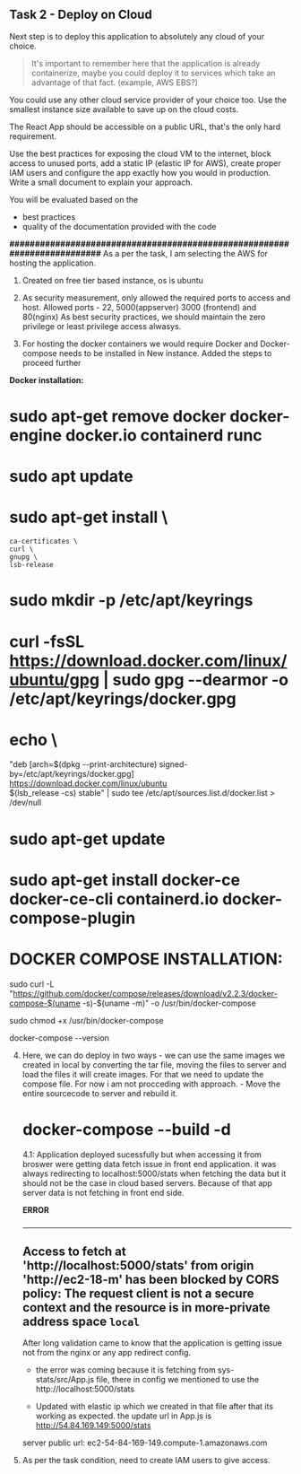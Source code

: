 
## Task 2 - Deploy on Cloud

Next step is to deploy this application to absolutely any cloud of your choice. 

> It's important to remember here that the application is already containerize, maybe you could deploy it to services which take an advantage of that fact. (example, AWS EBS?)

You could use any other cloud service provider of your choice too. Use the smallest instance size available to save up on the cloud costs. 

The React App should be accessible on a public URL, that's the only hard requirement. 

Use the best practices for exposing the cloud VM to the internet, block access to unused ports, add a static IP (elastic IP for AWS), create proper IAM users and configure the app exactly how you would in production. Write a small document to explain your approach.

You will be evaluated based on the

* best practices
* quality of the documentation provided with the code

**#########################################################################**
As a per the task, I am selecting the AWS for hosting the application.

1. Created on free tier based instance, os is ubuntu
2. As security measurement, only allowed the required ports to access and host. 
   Allowed ports - 22, 5000(appserver)
                   3000 (frontend) and 80(nginx)
   As best security practices, we should maintain the zero privilege or least privilege access alwasys.

3. For hosting the docker containers we would require Docker and Docker-compose needs to be installed in New instance. Added the steps to proceed further

**Docker installation:**

# sudo apt-get remove docker docker-engine docker.io containerd runc

# sudo apt update

# sudo apt-get install \
    ca-certificates \
    curl \
    gnupg \
    lsb-release


 # sudo mkdir -p /etc/apt/keyrings
 # curl -fsSL https://download.docker.com/linux/ubuntu/gpg | sudo gpg --dearmor -o /etc/apt/keyrings/docker.gpg


 # echo \
  "deb [arch=$(dpkg --print-architecture) signed-by=/etc/apt/keyrings/docker.gpg] https://download.docker.com/linux/ubuntu \
  $(lsb_release -cs) stable" | sudo tee /etc/apt/sources.list.d/docker.list > /dev/null


# sudo apt-get update

# sudo apt-get install docker-ce docker-ce-cli containerd.io docker-compose-plugin

DOCKER COMPOSE INSTALLATION:
============================

sudo curl -L "https://github.com/docker/compose/releases/download/v2.2.3/docker-compose-$(uname -s)-$(uname -m)" -o /usr/bin/docker-compose

sudo chmod +x /usr/bin/docker-compose

docker-compose --version

4. Here, we can do deploy in two ways
        -  we can use the same images we created in local by converting the tar file, moving the files to server and load the files it will create images. For that we need to update the compose file. For now i am not procceding with approach.
        - Move the entire sourcecode to server and rebuild it.

    # docker-compose --build -d

   4.1: Application deployed sucessfully but when accessing it from broswer were getting data fetch issue in front end application. 
    it was always redirecting to localhost:5000/stats when fetching the data but it should not be the case in cloud based servers. Because of that app server data is not fetching in front end side.

    **ERROR**
    ###
    ---
     Access to fetch at 'http://localhost:5000/stats' from origin 'http://ec2-18-m' has been blocked by CORS policy: The request client is not a secure context and the resource is in more-private address space `local`
    ---
   
   After long validation came to know that the application is getting issue not from the nginx or any app redirect config. 
   -  the error was coming because it is fetching from sys-stats/src/App.js file, there in config we mentioned to use the http://localhost:5000/stats

    - Updated with elastic ip which we created in that file after that its working as expected.
    the update url in App.js is http://54.84.169.149:5000/stats

    server public url: ec2-54-84-169-149.compute-1.amazonaws.com



5. As per the task condition, need to create IAM users to give access.